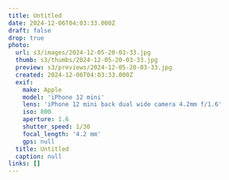 ```yaml
---
title: Untitled
date: 2024-12-06T04:03:33.000Z
draft: false
drop: true
photo:
  url: s3/images/2024-12-05-20-03-33.jpg
  thumb: s3/thumbs/2024-12-05-20-03-33.jpg
  preview: s3/previews/2024-12-05-20-03-33.jpg
  created: 2024-12-06T04:03:33.000Z
  exif:
    make: Apple
    model: 'iPhone 12 mini'
    lens: 'iPhone 12 mini back dual wide camera 4.2mm f/1.6'
    iso: 800
    aperture: 1.6
    shutter_speed: 1/30
    focal_length: '4.2 mm'
    gps: null
  title: Untitled
  caption: null
links: []
---
```


